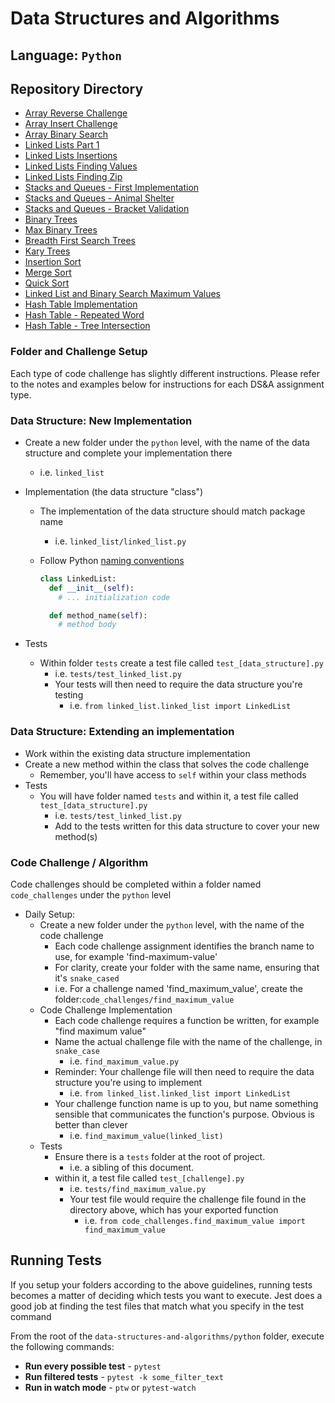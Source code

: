 # Data Structures and Algorithms

## Language: `Python`

## Repository Directory

- [Array Reverse Challenge](/code_challenges/array-reverse/README.md)
- [Array Insert Challenge](/code_challenges/array-insert-shift/README.md)
- [Array Binary Search](/code_challenges/array-binary-search/README.md)
- [Linked Lists Part 1](/data_structures/linked_list/README.md)
- [Linked Lists Insertions](/code_challenges/linked_list_insertions/README.md)
- [Linked Lists Finding Values](/code_challenges/linked_list_kth/README.md)
- [Linked Lists Finding Zip](/python/code_challenges/linked_list_zip/README.md)
- [Stacks and Queues - First Implementation](/data_structures/stacks_queues_errors/ReadStacksQueues.md)
- [Stacks and Queues - Animal Shelter](/code_challenges/animal_shelter/README.md)
- [Stacks and Queues - Bracket Validation](/code_challenges/stack_queue_brackets/README.md)
- [Binary Trees](/data_structures/binary_tree/README.md)
- [Max Binary Trees](/code_challenges/tree_max/README.md)
- [Breadth First Search Trees](/code_challenges/breadth_first/README.md)
- [Kary Trees](/code_challenges/tree_fizz_buzz/README.md)
- [Insertion Sort](/sorting/insertion/README.md)
- [Merge Sort](/sorting/merge/README.md)
- [Quick Sort](/sorting/quick/README.md)
- [Linked List and Binary Search Maximum Values](/code_challenges/lll_bst_class_28/Two_Blogs.md)
- [Hash Table Implementation](/data_structures/hash_table/README.md)
- [Hash Table - Repeated Word](/code_challenges/hashmap_repeated_word/README.md)
- [Hash Table - Tree Intersection](/code_challenges/tree_intersection/README.md)

### Folder and Challenge Setup

Each type of code challenge has slightly different instructions. Please refer to the notes and examples below for instructions for each DS&A assignment type.

### Data Structure: New Implementation

- Create a new folder under the `python` level, with the name of the data structure and complete your implementation there
  - i.e. `linked_list`
- Implementation (the data structure "class")
  - The implementation of the data structure should match package name
    - i.e. `linked_list/linked_list.py`
  - Follow Python [naming conventions](https://www.python.org/dev/peps/pep-0008/#naming-conventions)

    ```python
    class LinkedList:
      def __init__(self):
        # ... initialization code

      def method_name(self):
        # method body
    ```

- Tests
  - Within folder `tests` create a test file called `test_[data_structure].py`
    - i.e. `tests/test_linked_list.py`
    - Your tests will then need to require the data structure you're testing
      - i.e. `from linked_list.linked_list import LinkedList`

### Data Structure: Extending an implementation

- Work within the existing data structure implementation
- Create a new method within the class that solves the code challenge
  - Remember, you'll have access to `self` within your class methods
- Tests
  - You will have folder named `tests` and within it, a test file called `test_[data_structure].py`
    - i.e. `tests/test_linked_list.py`
    - Add to the tests written for this data structure to cover your new method(s)

### Code Challenge / Algorithm

Code challenges should be completed within a folder named `code_challenges` under the `python` level

- Daily Setup:
  - Create a new folder under the `python` level, with the name of the code challenge
    - Each code challenge assignment identifies the branch name to use, for example 'find-maximum-value'
    - For clarity, create your folder with the same name, ensuring that it's `snake_cased`
    - i.e. For a challenge named 'find_maximum_value', create the folder:`code_challenges/find_maximum_value`
  - Code Challenge Implementation
    - Each code challenge requires a function be written, for example "find maximum value"
    - Name the actual challenge file with the name of the challenge, in `snake_case`
      - i.e. `find_maximum_value.py`
    - Reminder: Your challenge file will then need to require the data structure you're using to implement
      - i.e. `from linked_list.linked_list import LinkedList`
    - Your challenge function name is up to you, but name something sensible that communicates the function's purpose. Obvious is better than clever
      - i.e. `find_maximum_value(linked_list)`
  - Tests
    - Ensure there is a `tests` folder at the root of project.
      - i.e. a sibling of this document.
    - within it, a test file called `test_[challenge].py`
      - i.e. `tests/find_maximum_value.py`
      - Your test file would require the challenge file found in the directory above, which has your exported function
        - i.e. `from code_challenges.find_maximum_value import find_maximum_value`

## Running Tests

If you setup your folders according to the above guidelines, running tests becomes a matter of deciding which tests you want to execute.  Jest does a good job at finding the test files that match what you specify in the test command

From the root of the `data-structures-and-algorithms/python` folder, execute the following commands:

- **Run every possible test** - `pytest`
- **Run filtered tests** - `pytest -k some_filter_text`
- **Run in watch mode** - `ptw` or `pytest-watch`
